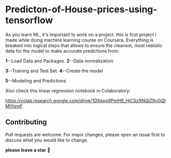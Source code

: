 # Predicton-of-House-prices-using-tensorflow

As you learn ML, it's important to work on a project. this is first project i made while doing machine learning course on Coursera.
Everything is breaked into logical steps that allows to ensure the cleanest, most realistic data for the model to make accurate predictions from.

**1**--Load Data and Packages.         **2**--Data normalization

**3**--Training and Test Set.          **4**--Create the model

 **5**--Modeling and Predictions

Also check this linear regression notebook in Colaboratory:

https://colab.research.google.com/drive/1DXkpo9PmH9_HiCSz9NQlZ9vGQtMIYqmF

## Contributing
Pull requests are welcome. For major changes, please open an issue first to discuss what you would like to change.

**please leave a star** :star2:

